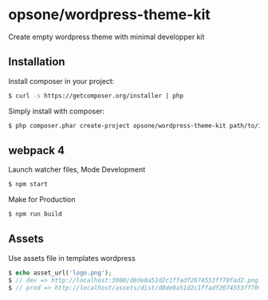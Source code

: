 opsone/wordpress-theme-kit
=====

Create empty wordpress theme with minimal developper kit

## Installation

Install composer in your project:

```bash
$ curl -s https://getcomposer.org/installer | php
```

Simply install with composer:

```bash
$ php composer.phar create-project opsone/wordpress-theme-kit path/to/install/
```

## webpack 4

Launch watcher files, Mode Development

```bash
$ npm start
```

Make for Production

```bash
$ npm run build
```

## Assets

Use assets file in templates wordpress

```php
$ echo asset_url('logo.png');
$ // dev => http://localhost:3000/d8de0a51d2c1ffadf2674553ff70fad2.png
$ // prod => http://localhost/assets/dist/d8de0a51d2c1ffadf2674553ff70fad2.png
```
